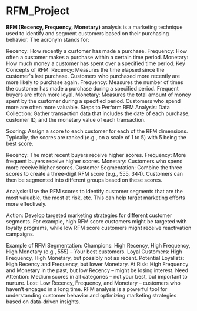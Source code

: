 # RFM_Project
**RFM (Recency, Frequency, Monetary)** analysis is a marketing technique used to identify and segment customers based on their purchasing behavior. The acronym stands for:

Recency: How recently a customer has made a purchase.
Frequency: How often a customer makes a purchase within a certain time period.
Monetary: How much money a customer has spent over a specified time period.
Key Concepts of RFM:
Recency: Measures the time elapsed since the customer's last purchase. Customers who purchased more recently are more likely to purchase again.
Frequency: Measures the number of times the customer has made a purchase during a specified period. Frequent buyers are often more loyal.
Monetary: Measures the total amount of money spent by the customer during a specified period. Customers who spend more are often more valuable.
Steps to Perform RFM Analysis:
Data Collection: Gather transaction data that includes the date of each purchase, customer ID, and the monetary value of each transaction.

Scoring: Assign a score to each customer for each of the RFM dimensions. Typically, the scores are ranked (e.g., on a scale of 1 to 5) with 5 being the best score.

Recency: The most recent buyers receive higher scores.
Frequency: More frequent buyers receive higher scores.
Monetary: Customers who spend more receive higher scores.
Customer Segmentation: Combine the three scores to create a three-digit RFM score (e.g., 555, 344). Customers can then be segmented into different groups based on these scores.

Analysis: Use the RFM scores to identify customer segments that are the most valuable, the most at risk, etc. This can help target marketing efforts more effectively.

Action: Develop targeted marketing strategies for different customer segments. For example, high RFM score customers might be targeted with loyalty programs, while low RFM score customers might receive reactivation campaigns.

Example of RFM Segmentation:
Champions: High Recency, High Frequency, High Monetary (e.g., 555) – Your best customers.
Loyal Customers: High Frequency, High Monetary, but possibly not as recent.
Potential Loyalists: High Recency and Frequency, but lower Monetary.
At Risk: High Frequency and Monetary in the past, but low Recency – might be losing interest.
Need Attention: Medium scores in all categories – not your best, but important to nurture.
Lost: Low Recency, Frequency, and Monetary – customers who haven’t engaged in a long time.
RFM analysis is a powerful tool for understanding customer behavior and optimizing marketing strategies based on data-driven insights.
